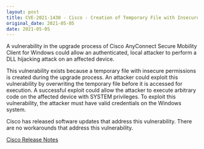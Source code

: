 ```yaml
---
layout: post
title: CVE-2021-1430 - Cisco - Creation of Temporary File with Insecure Permissions
original_date: 2021-05-05
date: 2021-05-05
---
```


A vulnerability in the upgrade process of Cisco AnyConnect Secure Mobility Client for Windows could allow an authenticated, local attacker to perform a DLL hijacking attack on an affected device.

This vulnerability exists because a temporary file with insecure permissions is created during the upgrade process. An attacker could exploit this vulnerability by overwriting the temporary file before it is accessed for execution. A successful exploit could allow the attacker to execute arbitrary code on the affected device with SYSTEM privileges. To exploit this vulnerability, the attacker must have valid credentials on the Windows system.

Cisco has released software updates that address this vulnerability. There are no workarounds that address this vulnerability.

[Cisco Release Notes](https://tools.cisco.com/security/center/content/CiscoSecurityAdvisory/cisco-sa-anyconnect-code-exec-jR3tWTA6)